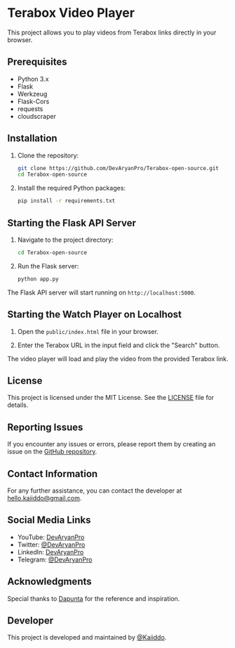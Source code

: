 # Terabox Video Player

This project allows you to play videos from Terabox links directly in your browser.

## Prerequisites

- Python 3.x
- Flask
- Werkzeug
- Flask-Cors
- requests
- cloudscraper

## Installation

1. Clone the repository:
   ```bash
   git clone https://github.com/DevAryanPro/Terabox-open-source.git
   cd Terabox-open-source
   ```

2. Install the required Python packages:
   ```bash
   pip install -r requirements.txt
   ```

## Starting the Flask API Server

1. Navigate to the project directory:
   ```bash
   cd Terabox-open-source
   ```

2. Run the Flask server:
   ```bash
   python app.py
   ```

The Flask API server will start running on `http://localhost:5000`.

## Starting the Watch Player on Localhost

1. Open the `public/index.html` file in your browser.

2. Enter the Terabox URL in the input field and click the "Search" button.

The video player will load and play the video from the provided Terabox link.

## License

This project is licensed under the MIT License. See the [LICENSE](LICENSE) file for details.

## Reporting Issues

If you encounter any issues or errors, please report them by creating an issue on the [GitHub repository](https://github.com/DevAryanPro/Terabox-open-source/issues).

## Contact Information

For any further assistance, you can contact the developer at [hello.kaiiddo@gmail.com](mailto:hello.kaiiddo@gmail.com).

## Social Media Links

- YouTube: [DevAryanPro](https://www.youtube.com/DevAryanPro)
- Twitter: [@DevAryanPro](https://twitter.com/DevAryanPro)
- LinkedIn: [DevAryanPro](https://www.linkedin.com/in/DevAryanPro)
- Telegram: [@DevAryanPro](https://t.me/DevAryanPro)

## Acknowledgments

Special thanks to [Dapunta](https://github.com/Dapunta) for the reference and inspiration.

## Developer

This project is developed and maintained by [@Kaiiddo](https://github.com/Kaiiddo).
